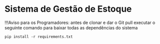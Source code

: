 # Sistema de Gestão de Estoque

!!!Aviso para os Programadores:
antes de clonar e dar o Git pull executar o seguinte comando para baixar todas as dependências do sistema

```console
pip install -r requirements.txt
```
